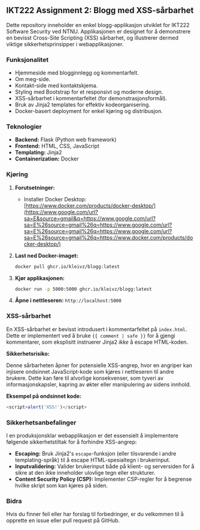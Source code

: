 ## IKT222 Assignment 2: Blogg med XSS-sårbarhet

Dette repository inneholder en enkel blogg-applikasjon utviklet for IKT222 Software Security ved NTNU. Applikasjonen er designet for å demonstrere en bevisst Cross-Site Scripting (XSS) sårbarhet, og illustrerer dermed viktige sikkerhetsprinsipper i webapplikasjoner.

### Funksjonalitet

  * Hjemmeside med blogginnlegg og kommentarfelt.
  * Om meg-side.
  * Kontakt-side med kontaktskjema.
  * Styling med Bootstrap for et responsivt og moderne design.
  * XSS-sårbarhet i kommentarfeltet (for demonstrasjonsformål).
  * Bruk av Jinja2 templates for effektiv kodeorganisering.
  * Docker-basert deployment for enkel kjøring og distribusjon.

### Teknologier

  * **Backend:** Flask (Python web framework)
  * **Frontend:** HTML, CSS, JavaScript
  * **Templating:** Jinja2
  * **Containerization:** Docker

### Kjøring

1.  **Forutsetninger:**

      * Installer Docker Desktop: [https://www.docker.com/products/docker-desktop/](https://www.google.com/url?sa=E&source=gmail&q=https://www.google.com/url?sa=E%26source=gmail%26q=https://www.google.com/url?sa=E%26source=gmail%26q=https://www.google.com/url?sa=E%26source=gmail%26q=https://www.docker.com/products/docker-desktop/)

2.  **Last ned Docker-imaget:**

    ```bash
    docker pull ghcr.io/kleivz/blogg:latest
    ```

3.  **Kjør applikasjonen:**

    ```bash
    docker run -p 5000:5000 ghcr.io/kleivz/blogg:latest
    ```

4.  **Åpne i nettleseren:**  `http://localhost:5000`

### XSS-sårbarhet

En XSS-sårbarhet er bevisst introdusert i kommentarfeltet på  `index.html`.  Dette er implementert ved å bruke  `{{ comment | safe }}`  for å gjengi kommentarer, som eksplisitt instruerer Jinja2  *ikke*  å escape HTML-koden.

**Sikkerhetsrisiko:**

Denne sårbarheten  åpner  for  potensielle  XSS-angrep,  hvor  en  angriper  kan  injisere  ondsinnet  JavaScript-kode  som  kjøres  i  nettleseren  til  andre  brukere.  Dette  kan  føre  til  alvorlige  konsekvenser,  som  tyveri  av  informasjonskapsler,  kapring  av  økter  eller  manipulering  av  sidens  innhold.

**Eksempel på ondsinnet kode:**

```javascript
<script>alert('XSS!')</script>
```

### Sikkerhetsanbefalinger

I  en  produksjonsklar  webapplikasjon  er  det  essensielt  å  implementere  følgende  sikkerhetstiltak  for  å  forhindre  XSS-angrep:

  * **Escaping:**  Bruk  Jinja2's  `escape`-funksjon  (eller  tilsvarende  i  andre  templating-språk)  til  å  escape  HTML-spesialtegn  i  brukerinput.
  * **Inputvalidering:**  Valider  brukerinput  både  på  klient-  og  serversiden  for  å  sikre  at  den  ikke  inneholder  ulovlige  tegn  eller  strukturer.
  * **Content  Security  Policy  (CSP):**  Implementer  CSP-regler  for  å  begrense  hvilke  skript  som  kan  kjøres  på  siden.

### Bidra

Hvis du finner feil eller har forslag til forbedringer, er du velkommen til å opprette en issue eller pull request på GitHub.

